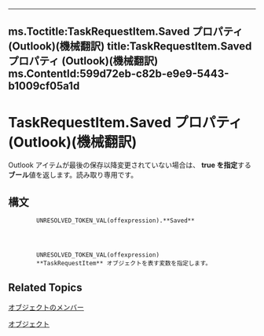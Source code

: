 

---
ms.Toctitle:TaskRequestItem.Saved プロパティ (Outlook)(機械翻訳)
title:TaskRequestItem.Saved プロパティ (Outlook)(機械翻訳)
ms.ContentId:599d72eb-c82b-e9e9-5443-b1009cf05a1d
---
# TaskRequestItem.Saved プロパティ (Outlook)(機械翻訳)




Outlook アイテムが最後の保存以降変更されていない場合は、 **true を指定**する**ブール**値を返します。読み取り専用です。

## 構文

            UNRESOLVED_TOKEN_VAL(offexpression).**Saved**




            UNRESOLVED_TOKEN_VAL(offexpression)
            **TaskRequestItem** オブジェクトを表す変数を指定します。



## Related Topics

[オブジェクトのメンバー](d43114ee-be91-ff02-3424-525da2cf3a50.md)

[オブジェクト](2908a28a-634c-e786-aa53-f3e32038b727.md)




